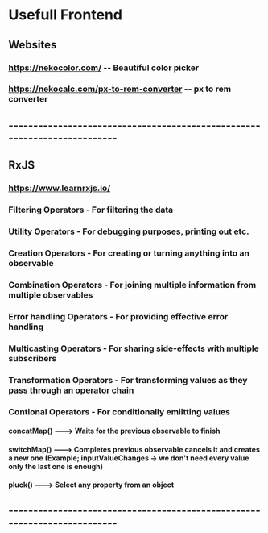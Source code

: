 # Usefull Frontend

## Websites

### https://nekocolor.com/ -- Beautiful color picker

### https://nekocalc.com/px-to-rem-converter -- px to rem converter

## -------------------------------------------------------------------------

## RxJS
### https://www.learnrxjs.io/

### Filtering Operators - For filtering the data
### Utility Operators - For debugging purposes, printing out etc.
### Creation Operators - For creating or turning anything into an observable
### Combination Operators - For joining multiple information from multiple observables
### Error handling Operators - For providing effective error handling
### Multicasting Operators - For sharing side-effects with multiple subscribers
### Transformation Operators - For transforming values as they pass through an operator chain
### Contional Operators - For conditionally emiitting values

#### concatMap() ---> Waits for the previous observable to finish
#### switchMap() ---> Completes previous observable cancels it and creates a new one (Example; inputValueChanges -> we don't need every value only the last one is enough)
#### pluck() ---> Select any property from an object

## -------------------------------------------------------------------------
 
